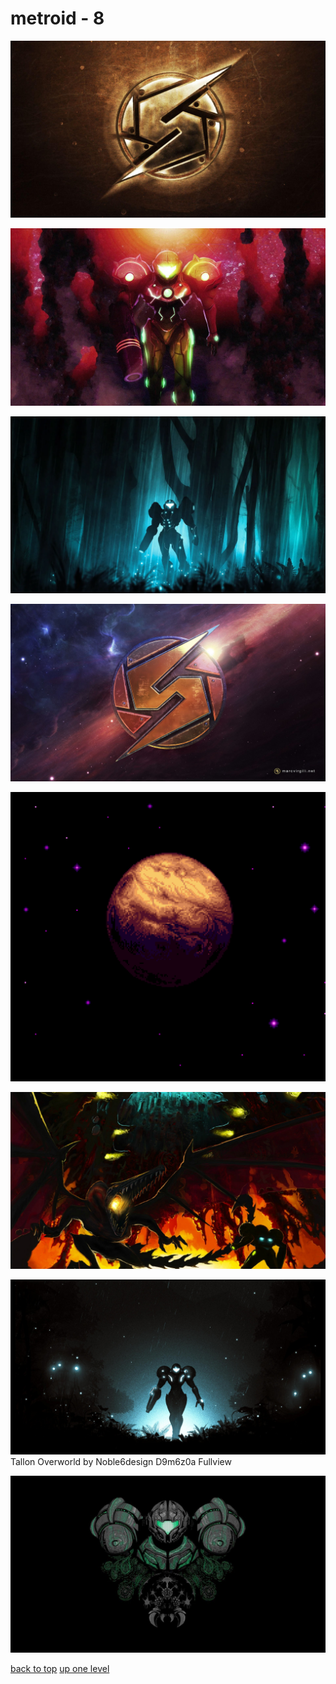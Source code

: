 # metroid - 8
[![Hjmdi1A-metroid-wallpaper.jpg](/desktop/metroid/Hjmdi1A-metroid-wallpaper.jpg "Hjmdi1A-metroid-wallpaper.jpg")](/desktop/metroid/Hjmdi1A-metroid-wallpaper.jpg)

[![metroid-3nc8jol5751aw6co.jpg](/desktop/metroid/metroid-3nc8jol5751aw6co.jpg "metroid-3nc8jol5751aw6co.jpg")](/desktop/metroid/metroid-3nc8jol5751aw6co.jpg)

[![metroid-the-forest-ee3581bggowaeid2.png](/desktop/metroid/metroid-the-forest-ee3581bggowaeid2.png "metroid-the-forest-ee3581bggowaeid2.png")](/desktop/metroid/metroid-the-forest-ee3581bggowaeid2.png)

[![pxfuel.jpg](/desktop/metroid/pxfuel.jpg "pxfuel.jpg")](/desktop/metroid/pxfuel.jpg)

[![sm_zebes_enlarged.png](/desktop/metroid/sm_zebes_enlarged.png "sm_zebes_enlarged.png")](/desktop/metroid/sm_zebes_enlarged.png)

[![sRBr53E.jpeg](/desktop/metroid/sRBr53E.jpeg "sRBr53E.jpeg")](/desktop/metroid/sRBr53E.jpeg)

[![Tallon Overworld by Noble6design D9m6z0a Fullview](/desktop/metroid/tallon_overworld_by_noble6design_d9m6z0a-fullview.jpg "Tallon Overworld by Noble6design D9m6z0a Fullview")](/desktop/metroid/tallon_overworld_by_noble6design_d9m6z0a-fullview.jpg)\
Tallon Overworld by Noble6design D9m6z0a Fullview

[![wp2750407-super-metriod-wallpaper.jpg](/desktop/metroid/wp2750407-super-metriod-wallpaper.jpg "wp2750407-super-metriod-wallpaper.jpg")](/desktop/metroid/wp2750407-super-metriod-wallpaper.jpg)



[back to top](#)
[up one level](/desktop/README.MD)
